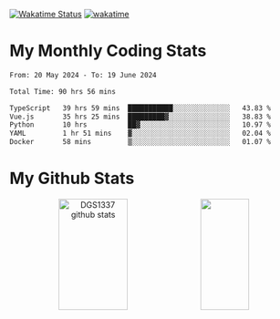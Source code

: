 [![Wakatime Status](https://github.com/noopurphalak/noopurphalak/workflows/wakatime-status-update/badge.svg)](https://github.com/noopurphalak/noopurphalak/actions/workflows/main.yml)
[![wakatime](https://wakatime.com/badge/user/80ace140-ef40-4fdd-b8ed-f3be3d2e1aea.svg)](https://wakatime.com/@80ace140-ef40-4fdd-b8ed-f3be3d2e1aea)

# My Monthly Coding Stats

<!--START_SECTION:waka-->

```txt
From: 20 May 2024 - To: 19 June 2024

Total Time: 90 hrs 56 mins

TypeScript   39 hrs 59 mins  ███████████░░░░░░░░░░░░░░   43.83 %
Vue.js       35 hrs 25 mins  █████████▓░░░░░░░░░░░░░░░   38.83 %
Python       10 hrs          ██▓░░░░░░░░░░░░░░░░░░░░░░   10.97 %
YAML         1 hr 51 mins    ▓░░░░░░░░░░░░░░░░░░░░░░░░   02.04 %
Docker       58 mins         ▒░░░░░░░░░░░░░░░░░░░░░░░░   01.07 %
```

<!--END_SECTION:waka-->

# My Github Stats
<div style="text-align: center;">
  <img width="49%" height="195px" src="https://github-readme-stats-sigma-five.vercel.app/api?username=noopurphalak&show_icons=true&count_private=true&hide_border=true&title_color=ecf2f8&icon_color=0d1117&text_color=FFFFFF&bg_color=0d1117" alt="DGS1337 github stats" />
  <img width="41%" height="195px" src="https://github-readme-stats-sigma-five.vercel.app/api/top-langs/?username=noopurphalak&layout=compact&hide_border=true&title_color=ecf2f8&text_color=FFFFFF&bg_color=0d1117" />
</div>
